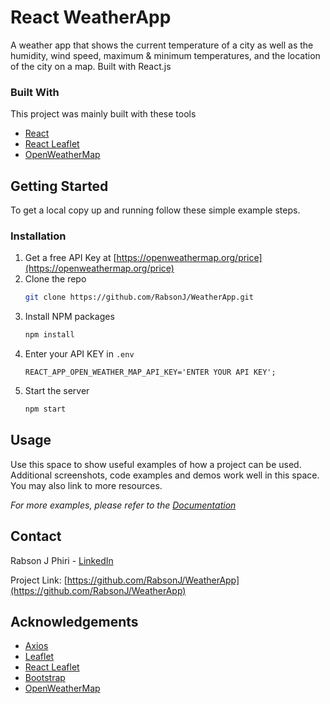# React WeatherApp

A weather app that shows the current temperature of a city as well as the humidity, wind speed, maximum & minimum temperatures, and the location of the city on a map. Built with React.js

### Built With

This project was mainly built with these tools
* [React](https://reactjs.org/)
* [React Leaflet](https://react-leaflet.js.org/)
* [OpenWeatherMap](https://openweathermap.org/)



<!-- GETTING STARTED -->
## Getting Started

To get a local copy up and running follow these simple example steps.
### Installation

1. Get a free API Key at [https://openweathermap.org/price](https://openweathermap.org/price)
2. Clone the repo
   ```sh
   git clone https://github.com/RabsonJ/WeatherApp.git
   ```
3. Install NPM packages
   ```sh
   npm install
   ```
4. Enter your API KEY in `.env`
   ```JS
   REACT_APP_OPEN_WEATHER_MAP_API_KEY='ENTER YOUR API KEY';
   ```
5. Start the server
   ```sh
   npm start
   ```



<!-- USAGE EXAMPLES -->
## Usage

Use this space to show useful examples of how a project can be used. Additional screenshots, code examples and demos work well in this space. You may also link to more resources.

_For more examples, please refer to the [Documentation](https://example.com)_

<!-- CONTACT -->
## Contact

Rabson J Phiri - [LinkedIn](https://www.linkedin.com/in/rabsonjphiri)

Project Link: [https://github.com/RabsonJ/WeatherApp](https://github.com/RabsonJ/WeatherApp)


## Acknowledgements
* [Axios](https://github.com/axios/axios)
* [Leaflet](https://leafletjs.com/)
* [React Leaflet](https://react-leaflet.js.org/)
* [Bootstrap](https://getbootstrap.com/)
* [OpenWeatherMap](https://openweathermap.org/)
